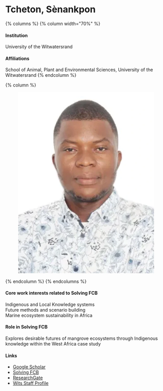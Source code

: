 # Tcheton, Sènankpon

{% columns %}
{% column width="70%" %}
#### Institution

University of the Witwatersrand

#### Affiliations

School of Animal, Plant and Environmental Sciences, University of the Witwatersrand
{% endcolumn %}

{% column %}
<figure><img src="https://raw.githubusercontent.com/Solving-FCB/docs/refs/heads/main/.img/tcheton-s.webp" alt=""></figure>
{% endcolumn %}
{% endcolumns %}

#### Core work interests related to Solving FCB

Indigenous and Local Knowledge systems\
Future methods and scenario building\
Marine ecosystem sustainability in Africa

#### Role in Solving FCB

Explores desirable futures of mangrove ecosystems through Indigenous knowledge within the West Africa case study

#### Links

* [Google Scholar](https://scholar.google.com/citations?user=qy5YJNsAAAAJ)
* [Solving FCB](https://solvingfcb.org/people/tcheton-s/)
* [ResearchGate](https://www.researchgate.net/profile/Senankpon-Tcheton)
* [Wits Staff Profile](https://www.wits.ac.za/staff/academic-a-z-listing/t/senankpontchetonwitsacza/)
